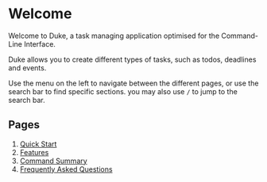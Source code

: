 # Welcome

Welcome to Duke, a task managing application optimised for the Command-Line Interface.

Duke allows you to create different types of tasks, such as todos, deadlines and events. 

Use the menu on the left to navigate between the different pages, or use the search bar to find specific sections. you may also use `/` to jump to the search bar.

## Pages
1. [Quick Start](./docs/user_guide/start)
2. [Features](./docs/user_guide/features)
3. [Command Summary](./docs/user_guide/summary)
4. [Frequently Asked Questions](./docs/user_guide/faq)
